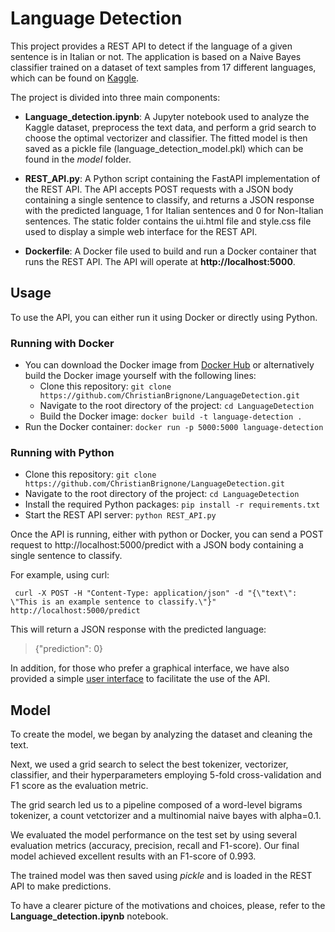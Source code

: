 # Language Detection 

This project provides a REST API to detect if the language of a given sentence is in Italian or not. The application is based on a Naive Bayes classifier trained on a dataset of text samples from 17 different languages, which can be found on [Kaggle](https://www.kaggle.com/datasets/basilb2s/language-detection).

The project is divided into three main components:

- **Language_detection.ipynb**: A Jupyter notebook used to analyze the Kaggle dataset, preprocess the text data, and perform a grid search to choose the optimal vectorizer and classifier. The fitted model is then saved as a pickle file (language_detection_model.pkl) which can be found in the *model* folder.

- **REST_API.py**: A Python script containing the FastAPI implementation of the REST API. The API accepts POST requests with a JSON body containing a single sentence to classify, and returns a JSON response with the predicted language, 1 for Italian sentences and 0 for Non-Italian sentences. The static folder contains the ui.html file and style.css file used to display a simple web interface for the REST API.

- **Dockerfile**: A Docker file used to build and run a Docker container that runs the REST API. The API will operate at **http://localhost:5000**.

## Usage
To use the API, you can either run it using Docker or directly using Python.

### Running with Docker
- You can download the Docker image from [Docker Hub]() or alternatively build the Docker image yourself with the following lines: 
  - Clone this repository: `git clone https://github.com/ChristianBrignone/LanguageDetection.git`
  - Navigate to the root directory of the project: `cd LanguageDetection`
  - Build the Docker image: `docker build -t language-detection . `
- Run the Docker container: `docker run -p 5000:5000 language-detection`

### Running with Python
- Clone this repository: `git clone https://github.com/ChristianBrignone/LanguageDetection.git`
- Navigate to the root directory of the project: `cd LanguageDetection`
- Install the required Python packages: `pip install -r requirements.txt`
- Start the REST API server: `python REST_API.py`

Once the API is running, either with python or Docker, you can send a POST request to http://localhost:5000/predict with a JSON body containing a single sentence to classify. 

For example, using curl:

```
 curl -X POST -H "Content-Type: application/json" -d "{\"text\": \"This is an example sentence to classify.\"}"  http://localhost:5000/predict
```

This will return a JSON response with the predicted language:

> {"prediction": 0}

In addition, for those who prefer a graphical interface, we have also provided a simple [user interface](http://localhost:5000) to facilitate the use of the API.

## Model

To create the model, we began by analyzing the dataset and cleaning the text. 

Next, we used a grid search to select the best tokenizer, vectorizer, classifier, and their hyperparameters employing 5-fold cross-validation and F1 score as the evaluation metric. 

The grid search led us to a pipeline composed of a word-level bigrams tokenizer, a count vetctorizer and a multinomial naive bayes with alpha=0.1.

We evaluated the model performance on the test set by using several evaluation metrics (accuracy, precision, recall and F1-score). Our final model achieved excellent results with an F1-score of 0.993. 

The trained model was then saved using *pickle* and is loaded in the REST API to make predictions.

To have a clearer picture of the motivations and choices, please, refer to the **Language_detection.ipynb** notebook.